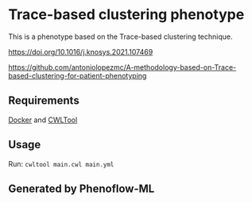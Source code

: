 # Trace-based clustering phenotype

This is a phenotype based on the Trace-based clustering technique.

https://doi.org/10.1016/j.knosys.2021.107469

https://github.com/antoniolopezmc/A-methodology-based-on-Trace-based-clustering-for-patient-phenotyping

## Requirements

[Docker](https://docs.docker.com/install/) and [CWLTool](https://github.com/common-workflow-language/cwltool#install)

## Usage

Run: `cwltool main.cwl main.yml`

## Generated by Phenoflow-ML
